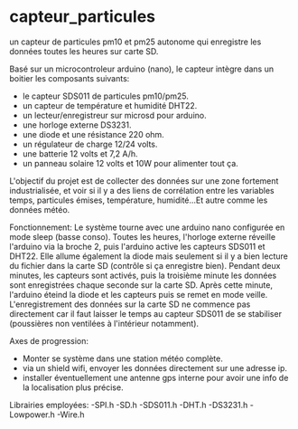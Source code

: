 # capteur_particules
un capteur de particules pm10 et pm25 autonome qui enregistre les données toutes les heures sur carte SD. 

Basé sur un microcontroleur arduino (nano), le capteur intègre dans un boitier les composants suivants:
- le capteur SDS011 de particules pm10/pm25.
- un capteur de température et humidité DHT22.
- un lecteur/enregistreur sur microsd pour arduino.
- une horloge externe DS3231.
- une diode et une résistance 220 ohm.
- un régulateur de charge 12/24 volts.
- une batterie 12 volts et 7,2 A/h.
- un panneau solaire 12 volts et 10W pour alimenter tout ça.

L'objectif du projet est de collecter des données sur une zone fortement industrialisée, et voir si il y a des liens de corrélation entre les variables temps, particules émises, température, humidité...Et autre comme les données météo.

Fonctionnement: Le système tourne avec une arduino nano configurée en mode sleep (basse conso). Toutes les heures, l'horloge externe réveille l'arduino via la broche 2, puis l'arduino active les capteurs SDS011 et DHT22. Elle allume également la diode mais seulement si il y a bien lecture du fichier dans la carte SD (contrôle si ça enregistre bien). Pendant deux minutes, les capteurs sont activés, puis la troisième minute les données sont enregistrées chaque seconde sur la carte SD. Après cette minute, l'arduino éteind la diode et les capteurs puis se remet en mode veille. L'enregistrement des données sur la carte SD ne commence pas directement car il faut laisser le temps au capteur SDS011 de se stabiliser (poussières non ventilées à l'intérieur notamment).

Axes de progression: 
- Monter se système dans une station météo complète.
- via un shield wifi, envoyer les données directement sur une adresse ip.
- installer éventuellement une antenne gps interne pour avoir une info de la localisation plus précise.

Librairies employées:
-SPI.h
-SD.h
-SDS011.h
-DHT.h
-DS3231.h
-Lowpower.h
-Wire.h



